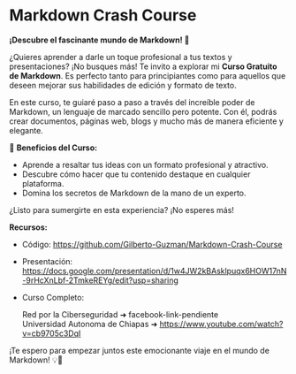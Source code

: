 # Markdown Crash Course

**¡Descubre el fascinante mundo de Markdown! 🚀**

¿Quieres aprender a darle un toque profesional a tus textos y presentaciones? ¡No busques más! Te invito a explorar mi **Curso Gratuito de Markdown**. Es perfecto tanto para principiantes como para aquellos que deseen mejorar sus habilidades de edición y formato de texto.

En este curso, te guiaré paso a paso a través del increíble poder de Markdown, un lenguaje de marcado sencillo pero potente. Con él, podrás crear documentos, páginas web, blogs y mucho más de manera eficiente y elegante.

🎯 **Beneficios del Curso:**
- Aprende a resaltar tus ideas con un formato profesional y atractivo.
- Descubre cómo hacer que tu contenido destaque en cualquier plataforma.
- Domina los secretos de Markdown de la mano de un experto.

¿Listo para sumergirte en esta experiencia? ¡No esperes más!

**Recursos:**

- Código: https://github.com/Gilberto-Guzman/Markdown-Crash-Course
- Presentación: https://docs.google.com/presentation/d/1w4JW2kBAsklpuqx6HOW17nN-9rHcXnLbf-2TmkeREYg/edit?usp=sharing
- Curso Completo:

    Red por la Ciberseguridad ➜ facebook-link-pendiente  
    Universidad Autonoma de Chiapas ➜ https://www.youtube.com/watch?v=cb9705c3DqI

¡Te espero para empezar juntos este emocionante viaje en el mundo de Markdown! 💡💬

